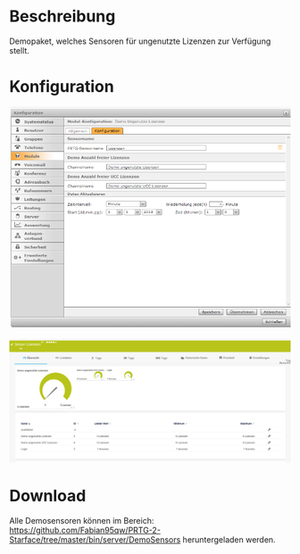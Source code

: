 <!-- TITLE: Demo ungenutzte Lizenzen -->
# Beschreibung
Demopaket, welches Sensoren für ungenutzte Lizenzen zur Verfügung stellt.
# Konfiguration
![Unusedlicenses](/uploads/prtg/unusedlicenses.png "Unusedlicenses")

![Licensesensor](/uploads/prtg/licensesensor.png "Licensesensor")
# Download
Alle Demosensoren können im Bereich: https://github.com/Fabian95qw/PRTG-2-Starface/tree/master/bin/server/DemoSensors heruntergeladen werden.